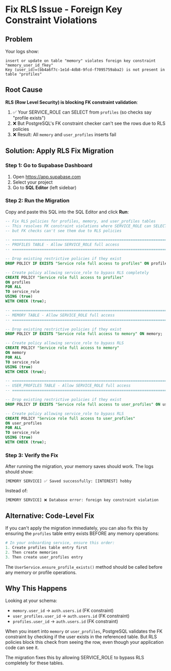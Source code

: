 # Fix RLS Issue - Foreign Key Constraint Violations

## Problem
Your logs show:
```
insert or update on table "memory" violates foreign key constraint "memory_user_id_fkey"
Key (user_id)=(bb4a6f7c-1e1d-4db8-9fcd-f7095759aba2) is not present in table "profiles"
```

## Root Cause
**RLS (Row Level Security) is blocking FK constraint validation**:

1. ✅ Your SERVICE_ROLE can SELECT from `profiles` (so checks say "profile exists")
2. ❌ But PostgreSQL's FK constraint checker can't see the rows due to RLS policies
3. ❌ Result: All `memory` and `user_profiles` inserts fail

## Solution: Apply RLS Fix Migration

### Step 1: Go to Supabase Dashboard
1. Open https://app.supabase.com
2. Select your project
3. Go to **SQL Editor** (left sidebar)

### Step 2: Run the Migration
Copy and paste this SQL into the SQL Editor and click **Run**:

```sql
-- Fix RLS policies for profiles, memory, and user_profiles tables
-- This resolves FK constraint violations where SERVICE_ROLE can SELECT rows
-- but FK checks can't see them due to RLS policies

-- ============================================================================
-- PROFILES TABLE - Allow SERVICE_ROLE full access
-- ============================================================================

-- Drop existing restrictive policies if they exist
DROP POLICY IF EXISTS "Service role full access to profiles" ON profiles;

-- Create policy allowing service_role to bypass RLS completely
CREATE POLICY "Service role full access to profiles"
ON profiles
FOR ALL
TO service_role
USING (true)
WITH CHECK (true);

-- ============================================================================
-- MEMORY TABLE - Allow SERVICE_ROLE full access
-- ============================================================================

-- Drop existing restrictive policies if they exist
DROP POLICY IF EXISTS "Service role full access to memory" ON memory;

-- Create policy allowing service_role to bypass RLS
CREATE POLICY "Service role full access to memory"
ON memory
FOR ALL
TO service_role
USING (true)
WITH CHECK (true);

-- ============================================================================
-- USER_PROFILES TABLE - Allow SERVICE_ROLE full access
-- ============================================================================

-- Drop existing restrictive policies if they exist
DROP POLICY IF EXISTS "Service role full access to user_profiles" ON user_profiles;

-- Create policy allowing service_role to bypass RLS
CREATE POLICY "Service role full access to user_profiles"
ON user_profiles
FOR ALL
TO service_role
USING (true)
WITH CHECK (true);
```

### Step 3: Verify the Fix
After running the migration, your memory saves should work. The logs should show:
```
[MEMORY SERVICE] ✅ Saved successfully: [INTEREST] hobby
```

Instead of:
```
[MEMORY SERVICE] ❌ Database error: foreign key constraint violation
```

## Alternative: Code-Level Fix

If you can't apply the migration immediately, you can also fix this by ensuring the `profiles` table entry exists BEFORE any memory operations:

```python
# In your onboarding service, ensure this order:
1. Create profiles table entry first
2. Then create memories
3. Then create user_profiles entry
```

The `UserService.ensure_profile_exists()` method should be called before any memory or profile operations.

## Why This Happens

Looking at your schema:
- `memory.user_id` → `auth.users.id` (FK constraint)
- `user_profiles.user_id` → `auth.users.id` (FK constraint)
- `profiles.user_id` → `auth.users.id` (FK constraint)

When you insert into `memory` or `user_profiles`, PostgreSQL validates the FK constraint by checking if the user exists in the referenced table. But RLS policies block this check from seeing the row, even though your application code can see it.

The migration fixes this by allowing SERVICE_ROLE to bypass RLS completely for these tables.
